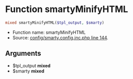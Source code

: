 Function smartyMinifyHTML
===========================





```php
mixed smartyMinifyHTML($tpl_output, $smarty)
```

* Function name: smartyMinifyHTML
* Source: [config/smarty.config.inc.php line 144](https://github.com/PrestaShop/PrestaShop/blob/1.5.6.1/config/smarty.config.inc.php#L144).

Arguments
---------

* $tpl_output **mixed**
* $smarty **mixed**

